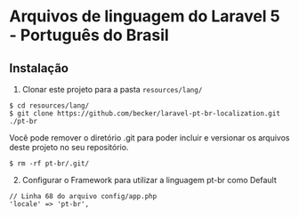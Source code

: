# Arquivos de linguagem do Laravel 5 - Português do Brasil

## Instalação

1. Clonar este projeto para a pasta `resources/lang/`

  ```
  $ cd resources/lang/
  $ git clone https://github.com/becker/laravel-pt-br-localization.git ./pt-br
  ```

  Você pode remover o diretório .git para poder incluir e versionar os arquivos deste projeto no seu repositório.

  ```
  $ rm -rf pt-br/.git/
  ```

2. Configurar o Framework para utilizar a linguagem pt-br como Default

  ```
  // Linha 68 do arquivo config/app.php
  'locale' => 'pt-br',
  ```
